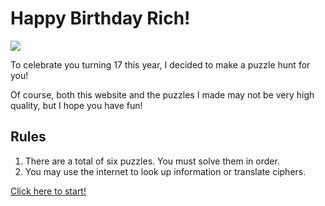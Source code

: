 # Happy Birthday Rich!

![]("https://imgur.com/a/Z2jijFS")

To celebrate you turning 17 this year, I decided to make a puzzle hunt for you!

Of course, both this website and the puzzles I made may not be very high quality, but I hope you have fun!

## Rules

1. There are a total of six puzzles. You must solve them in order.
2. You may use the internet to look up information or translate ciphers.

[Click here to start!](https://sonicflash144.github.io/birthday-puzzle-hunt/puzzle-one)
